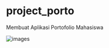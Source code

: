 # project_porto
Membuat Aplikasi Portofolio Mahasiswa

![images](https://github.com/Rangga008/project_porto/assets/70432294/37e313fa-7580-4191-88e2-18c3d12627a5)
